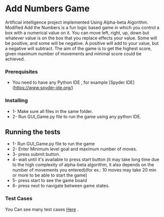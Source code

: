 # Add Numbers Game

Artificial intelligence project implemented Using Alpha-beta Algorithm. 
Modified Add the Numbers is a fun logic based game in which you control a box with a numerical value on it.
You can move left, right, up, down but whatever value is on the box that you replace effects your value. Some
will be positive, and some will be negative. A positive will add to your value, but a negative will subtract.
The aim of the game is to get the highest score, given maximum number of movements and minimal score could
be achieved.

### Prerequisites

* You need to have any Python IDE , for example [Spyder IDE] (https://www.spyder-ide.org/)   

### Installing

* 1- Make sure all files in the same folder.
* 2- Run GUI_Game.py file to run the game using any python IDE.

## Running the tests

* 1- Run GUI_Game.py file to run the game
* 2- Enter Minimum level goal and maximum number of moves. 
* 3- press submit button.
* 4- wait until it's available to press start button (it may take long time due to the high complexity of alpha-beta algorithm, it also depends on the number of movements you entered)(for ex.: 10 moves may take 20 min or more to be able to start the game)
* 5- press start to see the game board 
* 6- press next to navigate between game states.

### Test Cases

You Can see many test cases [Here](https://github.com/Nada-Nasser/AI-Game/blob/master/Documentation/Documentation.pdf) .

